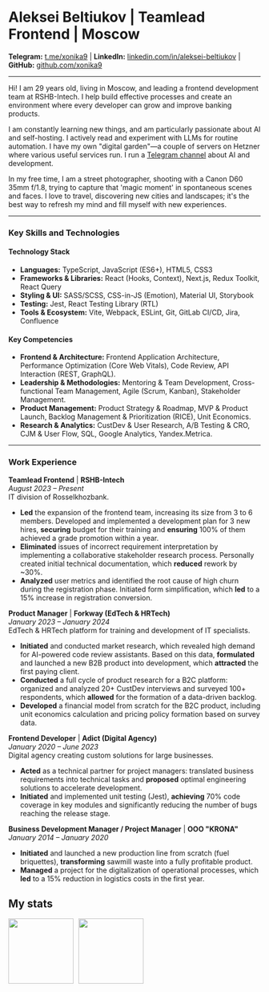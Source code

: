 # **Aleksei Beltiukov | Teamlead Frontend | Moscow**

**Telegram:** [t.me/xonika9](https://t.me/xonika9) | **LinkedIn:** [linkedin.com/in/aleksei-beltiukov](https://www.linkedin.com/in/aleksei-beltiukov/) | **GitHub:** [github.com/xonika9](https://github.com/xonika9)

---

Hi! I am 29 years old, living in Moscow, and leading a frontend development team at RSHB-Intech. I help build effective processes and create an environment where every developer can grow and improve banking products.

I am constantly learning new things, and am particularly passionate about AI and self-hosting. I actively read and experiment with LLMs for routine automation. I have my own "digital garden"—a couple of servers on Hetzner where various useful services run. I run a [Telegram channel](https://t.me/+sVGIQdVw0WljYzIy) about AI and development.

In my free time, I am a street photographer, shooting with a Canon D60 35mm f/1.8, trying to capture that 'magic moment' in spontaneous scenes and faces. I love to travel, discovering new cities and landscapes; it's the best way to refresh my mind and fill myself with new experiences.

---

### **Key Skills and Technologies**

#### Technology Stack

- **Languages:** TypeScript, JavaScript (ES6+), HTML5, CSS3
- **Frameworks & Libraries:** React (Hooks, Context), Next.js, Redux Toolkit, React Query
- **Styling & UI:** SASS/SCSS, CSS-in-JS (Emotion), Material UI, Storybook
- **Testing:** Jest, React Testing Library (RTL)
- **Tools & Ecosystem:** Vite, Webpack, ESLint, Git, GitLab CI/CD, Jira, Confluence

#### Key Competencies

- **Frontend & Architecture:** Frontend Application Architecture, Performance Optimization (Core Web Vitals), Code Review, API Interaction (REST, GraphQL).
- **Leadership & Methodologies:** Mentoring & Team Development, Cross-functional Team Management, Agile (Scrum, Kanban), Stakeholder Management.
- **Product Management:** Product Strategy & Roadmap, MVP & Product Launch, Backlog Management & Prioritization (RICE), Unit Economics.
- **Research & Analytics:** CustDev & User Research, A/B Testing & CRO, CJM & User Flow, SQL, Google Analytics, Yandex.Metrica.

---

### **Work Experience**

**Teamlead Frontend** | **RSHB-Intech**  
_August 2023 – Present_  
IT division of Rosselkhozbank.

- **Led** the expansion of the frontend team, increasing its size from 3 to 6 members. Developed and implemented a development plan for 3 new hires, **securing** budget for their training and **ensuring** 100% of them achieved a grade promotion within a year.
- **Eliminated** issues of incorrect requirement interpretation by implementing a collaborative stakeholder research process. Personally created initial technical documentation, which **reduced** rework by ~30%.
- **Analyzed** user metrics and identified the root cause of high churn during the registration phase. Initiated form simplification, which **led** to a 15% increase in registration conversion.

**Product Manager** | **Forkway (EdTech & HRTech)**  
_January 2023 – January 2024_  
EdTech & HRTech platform for training and development of IT specialists.

- **Initiated** and conducted market research, which revealed high demand for AI-powered code review assistants. Based on this data, **formulated** and launched a new B2B product into development, which **attracted** the first paying client.
- **Conducted** a full cycle of product research for a B2C platform: organized and analyzed 20+ CustDev interviews and surveyed 100+ respondents, which **allowed** for the formation of a data-driven backlog.
- **Developed** a financial model from scratch for the B2C product, including unit economics calculation and pricing policy formation based on survey data.

**Frontend Developer** | **Adict (Digital Agency)**  
_January 2020 – June 2023_  
Digital agency creating custom solutions for large businesses.

- **Acted** as a technical partner for project managers: translated business requirements into technical tasks and **proposed** optimal engineering solutions to accelerate development.
- **Initiated** and implemented unit testing (Jest), **achieving** 70% code coverage in key modules and significantly reducing the number of bugs reaching the release stage.

**Business Development Manager / Project Manager** | **OOO "KRONA"**  
_January 2014 – January 2020_

- **Initiated** and launched a new production line from scratch (fuel briquettes), **transforming** sawmill waste into a fully profitable product.
- **Managed** a project for the digitalization of operational processes, which **led** to a 15% reduction in logistics costs in the first year.

## My stats

<div>
<a href="https://github-readme-stats-x9.vercel.app/api?username=xonika9&hide=stars,contribs&show_icons=true">
  <img  align="left" height="130" style="margin-right: 10px" src="https://github-readme-stats-x9.vercel.app/api?username=xonika9&hide=stars,contribs&show_icons=true" />
</a>
<a href="https://github-readme-stats-x9.vercel.app/api/top-langs/?username=xonika9&layout=compact">
  <img align="left" height="130" src="https://github-readme-stats-x9.vercel.app/api/top-langs/?username=xonika9&layout=compact" />
</a>
</div>
